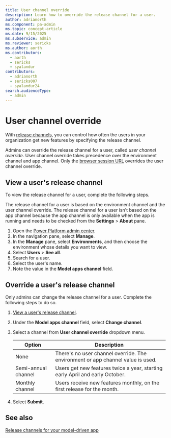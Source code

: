 ```yaml
---
title: User channel override
description: Learn how to override the release channel for a user.
author: adrianorth 
ms.component: pa-admin
ms.topic: concept-article
ms.date: 9/15/2025
ms.subservice: admin
ms.reviewer: sericks
ms.author: aorth
ms.contributors:
  - aorth
  - sericks
  - syalandur
contributors:
  - adrianorth
  - sericks007
  - syalandur24
search.audienceType: 
  - admin 
---
```

# User channel override

With [release channels](/power-apps/maker/model-driven-apps/channel-overview), you can control how often the users in your organization get new features by specifying the release channel.

Admins can override the release channel for a user, called _user channel override_. User channel override takes precedence over the environment channel and app channel. Only the [browser session URL](/power-apps/maker/model-driven-apps/channel-change#changing-the-browser-session-channel) overrides the user channel override.

## View a user's release channel

To view the release channel for a user, complete the following steps.

The release channel for a user is based on the environment channel and the user channel override. The release channel for a user isn't based on the app channel because the app channel is only available when the app is running and needs to be checked from the **Settings** > **About** pane.

1. Open the [Power Platform admin center](https://admin.powerplatform.microsoft.com/).
1. In the navigation pane, select **Manage**.
1. In the **Manage** pane, select **Environments**, and then choose the environment whose details you want to view.
1. Select **Users** > **See all**.
1. Search for a user.
1. Select the user's name.
1. Note the value in the **Model apps channel** field.

## Override a user's release channel

Only admins can change the release channel for a user. Complete the following steps to do so.

1. [View a user's release channel](#view-a-users-release-channel).
1. Under the **Model apps channel** field, select **Change channel**.
1. Select a channel from **User channel override** dropdown menu.

    | Option | Description |
    |--|--|
    | None | There's no user channel override. The environment or app channel value is used. |
    | Semi-annual channel |  Users get new features twice a year, starting early April and early October. |
    | Monthly channel | Users receive new features monthly, on the first release for the month. |

1. Select **Submit**.

## See also

[Release channels for your model-driven app](/power-apps/maker/model-driven-apps/channel-overview)
